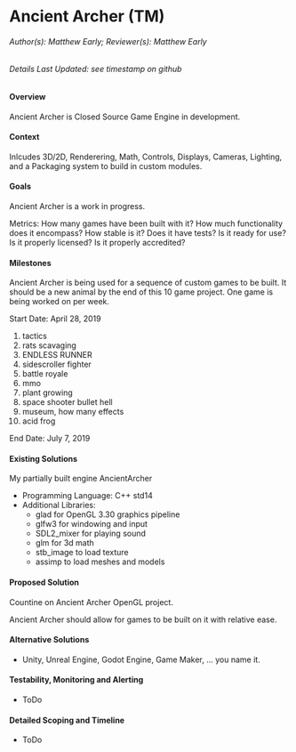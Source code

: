 # Ancient Archer (TM)

###### Author(s): Matthew Early;  Reviewer(s): Matthew Early

###### Details Last Updated: see timestamp on github

#### Overview

Ancient Archer is Closed Source Game Engine in development.

#### Context

Inlcudes 3D/2D, Renderering, Math, Controls, Displays, Cameras, Lighting, and a Packaging system to build in custom modules.

#### Goals

Ancient Archer is a work in progress. 

Metrics: How many games have been built with it? How much functionality does it encompass? How stable is it? Does it have tests? Is it ready for use? Is it properly licensed? Is it properly accredited?

#### Milestones

Ancient Archer is being used for a sequence of custom games to be built. It should be a new animal by the end of this 10 game project. One game is being worked on per week.

Start Date: April 28, 2019

1. tactics
2. rats scavaging
3. ENDLESS RUNNER
4. sidescroller fighter
5. battle royale
6. mmo
7. plant growing
8. space shooter bullet hell
9. museum, how many effects
10. acid frog

End Date: July 7, 2019

#### Existing Solutions

My partially built engine AncientArcher

* Programming Language: C++ std14
* Additional Libraries: 
    * glad for OpenGL 3.30 graphics pipeline
    * glfw3 for windowing and input
    * SDL2_mixer for playing sound
    * glm for 3d math
    * stb_image to load texture
    * assimp to load meshes and models

#### Proposed Solution

Countine on Ancient Archer OpenGL project.

Ancient Archer should allow for games to be built on it with relative ease.

#### Alternative Solutions

* Unity, Unreal Engine, Godot Engine, Game Maker, ... you name it.

#### Testability, Monitoring and Alerting

* ToDo

#### Detailed Scoping and Timeline

* ToDo
